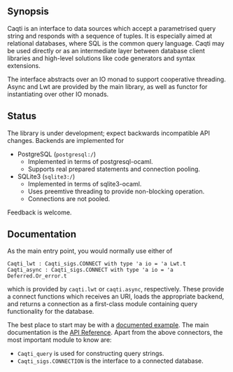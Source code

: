 ## Synopsis

Caqti is an interface to data sources which accept a parametrised query
string and responds with a sequence of tuples.  It is especially aimed at
relational databases, where SQL is the common query language.  Caqti may be
used directly or as an intermediate layer between database client libraries
and high-level solutions like code generators and syntax extensions.

The interface abstracts over an IO monad to support cooperative threading.
Async and Lwt are provided by the main library, as well as functor for
instantiating over other IO monads.

## Status

The library is under development; expect backwards incompatible API changes.
Backends are implemented for

  - PostgreSQL (`postgresql:/`)
    - Implemented in terms of postgresql-ocaml.
    - Supports real prepared statements and connection pooling.
  - SQLite3 (`sqlite3:/`)
    - Implemented in terms of sqlite3-ocaml.
    - Uses preemtive threading to provide non-blocking operation.
    - Connections are not pooled.

Feedback is welcome.

## Documentation

As the main entry point, you would normally use either of

    Caqti_lwt : Caqti_sigs.CONNECT with type 'a io = 'a Lwt.t
    Caqti_async : Caqti_sigs.CONNECT with type 'a io = 'a Deferred.Or_error.t

which is provided by `caqti.lwt` or `caqti.async`, respectively.  These
provide a connect functions which receives an URI, loads the appropriate
backend, and returns a connection as a first-class module containing query
functionality for the database.

The best place to start may be with a [documented example][bikereg].  The
main documentation is the [API Reference][apiref].  Apart from the above
connectors, the most important module to know are:

  - `Caqti_query` is used for constructing query strings.
  - `Caqti_sigs.CONNECTION` is the interface to a connected database.


[apiref]: http://paurkedal.github.io/ocaml-caqti/
[bikereg]: https://github.com/paurkedal/ocaml-caqti/blob/master/examples/bikereg.ml
